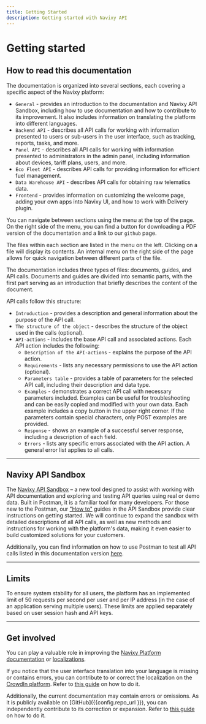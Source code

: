 ```yaml
---
title: Getting Started
description: Getting started with Navixy API
---
```


# Getting started

## How to read this documentation

The documentation is organized into several sections, each covering a specific aspect of the Navixy platform:

* `General` - provides an introduction to the documentation and Navixy API Sandbox, including how to use documentation and how to contribute to its improvement. It also includes information on translating the platform into different languages.
* `Backend API` - describes all API calls for working with information presented to users or sub-users in the user interface, such as tracking, reports, tasks, and more.
* `Panel API` - describes all API calls for working with information presented to administrators in the admin panel, including information about devices, tariff plans, users, and more.
* `Eco Fleet API`  - describes API calls for providing information for efficient fuel management.
* `Data Warehouse API` - describes API calls for obtaining raw telematics data.
* `Frontend` - provides information on customizing the welcome page, adding your own apps into Navixy UI, and how to work with Delivery plugin.

You can navigate between sections using the menu at the top of the page. On the right side of the menu, you can find a button for downloading a PDF version of the documentation and a link to our `github` page.

The files within each section are listed in the menu on the left. Clicking on a file will display its contents. An internal menu on the right side of the page allows for quick navigation between different parts of the file.

The documentation includes three types of files: documents, guides, and API calls. Documents and guides are divided into semantic parts, with the first part serving as an introduction that briefly describes the content of the document.

API calls follow this structure:

* `Introduction` - provides a description and general information about the purpose of the API call.
* `The structure of the object` - describes the structure of the object used in the calls (optional).
* `API-actions` - includes the base API call and associated actions. Each API action includes the following:
    * `Description of the API-actions` - explains the purpose of the API action.
    * `Requirements` - lists any necessary permissions to use the API action (optional).
    * `Parameters table` - provides a table of parameters for the selected API call, including their description and data type.
    * `Examples` - demonstrates a correct API call with necessary parameters included. Examples can be useful for troubleshooting and can be easily copied and modified with your own data. Each example includes a copy button in the upper right corner. If the parameters contain special characters, only POST examples are provided.
    * `Response` - shows an example of a successful server response, including a description of each field.
    * `Errors` - lists any specific errors associated with the API action. A general error list applies to all calls.

***

## Navixy API Sandbox

The [Navixy API Sandbox](https://www.postman.com/navixyapisandbox/workspace/navixy-api-sandbox/overview) – a new tool designed to assist with working with API documentation and exploring and testing API queries using real or demo data. Built in Postman, it is a familiar tool for many developers. For those new to the Postman, our ["How to"](https://www.postman.com/navixyapisandbox/workspace/navixy-api-sandbox/folder/8534541-b576926c-002f-42aa-8a4c-b67ee63096f9?action=share&source=copy-link&creator=8534541&ctx=documentation) guides in the API Sandbox provide clear instructions on getting started. We will continue to expand the sandbox with detailed descriptions of all API calls, as well as new methods and instructions for working with the platform's data, making it even easier to build customized solutions for your customers.

Additionally, you can find information on how to use Postman to test all API calls listed in this documentation version [here](./postman.md).

***

## Limits

To ensure system stability for all users, the platform has an implemented limit of 50 requests per second per user and per IP address (in the case of an application serving multiple users). These limits are applied separately based on user session hash and API keys.

***

## Get involved

You can play a valuable role in improving the [Navixy Platform documentation](./get-involved.md) or [localizations](./localizations/contributing.md).

If you notice that the user interface translation into your language is missing or contains errors, you can contribute to or correct the localization on the [CrowdIn platform](https://crowdin.com/). Refer to [this guide](./localizations/contributing.md) on how to do it.

Additionally, the current documentation may contain errors or omissions. As it is publicly available on [GitHub]({{config.repo_url }}), you can independently contribute to its correction or expansion. Refer to [this guide](./get-involved.md) on how to do it.
